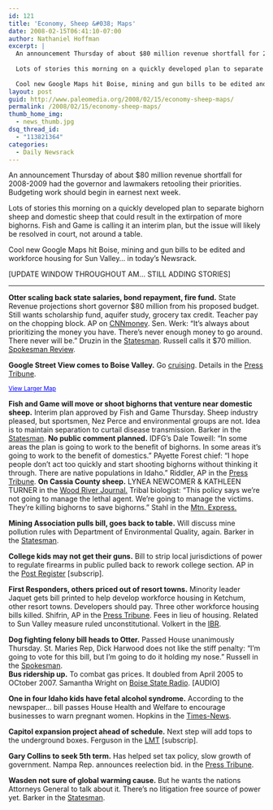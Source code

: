 ```yaml
---
id: 121
title: 'Economy, Sheep &#038; Maps'
date: 2008-02-15T06:41:10-07:00
author: Nathaniel Hoffman
excerpt: |
  An announcement Thursday of about $80 million revenue shortfall for 2009 had the governor and lawmakers retooling their priorities. Budgeting work should begin in earnest next week.
  
  Lots of stories this morning on a quickly developed plan to separate bighorn sheep and domestic sheep that could result in the extirpation of more bighorns. Fish and Game is calling it an interim plan, but the issue will likely be resolved in court, not around a table.
  
  Cool new Google Maps hit Boise, mining and gun bills to be edited and workforce housing for Sun Valley... in today's <a href="http://www.paleomedia.org/2008/02/15/economy-sheep-maps/">Newsrack.</a>
layout: post
guid: http://www.paleomedia.org/2008/02/15/economy-sheep-maps/
permalink: /2008/02/15/economy-sheep-maps/
thumb_home_img:
  - news_thumb.jpg
dsq_thread_id:
  - "113821364"
categories:
  - Daily Newsrack
---
```

An announcement Thursday of about $80 million revenue shortfall for 2008-2009 had the governor and lawmakers retooling their priorities. Budgeting work should begin in earnest next week.

Lots of stories this morning on a quickly developed plan to separate bighorn sheep and domestic sheep that could result in the extirpation of more bighorns. Fish and Game is calling it an interim plan, but the issue will likely be resolved in court, not around a table.

Cool new Google Maps hit Boise, mining and gun bills to be edited and workforce housing for Sun Valley&#8230; in today&#8217;s Newsrack.

[UPDATE WINDOW THROUGHOUT AM&#8230; STILL ADDING STORIES]

* * *

**Otter scaling back state salaries, bond repayment, fire fund.** State Revenue projections short governor $80 million from his proposed budget. Still wants scholarship fund, aquifer study, grocery tax credit. Teacher pay on the chopping block. AP on [CNNmoney](http://money.cnn.com/news/newsfeeds/articles/newstex/AFX-0013-23033205.htm). Sen. Werk: &#8220;It&#8217;s always about prioritizing the money you have. There&#8217;s never enough money to go around. There never will be.&#8221; Druzin in the [Statesman](http://www.idahostatesman.com/newsupdates/story/296264.html). Russell calls it $70 million. [Spokesman Review](http://www.spokesmanreview.com/idaho/topstory.asp?ID=231974).

**Google Street View comes to Boise Valley.** Go [cruising](http://maps.google.com/?ie=UTF8&ll=43.618353,-116.198037&spn=0.003744,0.007199&z=17&layer=c&cbll=43.61648,-116.198447&cbp=1,391.3549064024325,,0,-2.697911152692998). Details in the [Press Tribune](http://www.idahopress.com/?id=3829).

  
<small><a id="cbembedlink" href="http://maps.google.com/maps?cbp=1,391.35490640243245,,0,-2.697911152692998&#038;cbll=43.61648,-116.198447&#038;ll=43.61648,-116.198447&#038;layer=c" style="color:#0000FF;text-align:left">View Larger Map</a></small>

**Fish and Game will move or shoot bighorns that venture near domestic sheep.** Interim plan approved by Fish and Game Thursday. Sheep industry pleased, but sportsmen, Nez Perce and environmental groups are not. Idea is to maintain separation to curtail disease transmission. Barker in the [Statesman](http://www.idahostatesman.com/newsupdates/story/296240.html). **No public comment planned.** IDFG&#8217;s Dale Toweill: &#8220;In some areas the plan is going to work to the benefit of bighorns. In some areas it&#8217;s going to work to the benefit of domestics.&#8221; PAyette Forest chief: &#8220;I hope people don&#8217;t act too quickly and start shooting bighorns without thinking it through. There are native populations in Idaho.&#8221; Riddler, AP in the [Press Tribune](http://hosted.ap.org/dynamic/stories/I/ID_IDAHO_BIGHORNS_IDOL-?SITE=IDNCP&SECTION=HOME&TEMPLATE=DEFAULT). **On Cassia County sheep.** LYNEA NEWCOMER & KATHLEEN TURNER in the [Wood River Journal.](http://www.wrjournal.com/articles/2008/02/13/news/local_news/bbstory.txt) Tribal biologist: &#8220;This policy says we&#8217;re not going to manage the lethal agent. We&#8217;re going to manage the victims. They&#8217;re killing bighorns to save bighorns.&#8221; Stahl in the [Mtn. Express.](http://www.mtexpress.com/index2.php?ID=2005119400)

**Mining Association pulls bill, goes back to table.** Will discuss mine pollution rules with Department of Environmental Quality, again. Barker in the [Statesman](http://www.idahostatesman.com/idahopolitics/story/296262.html).

**College kids may not get their guns.** Bill to strip local jurisdictions of power to regulate firearms in public pulled back to rework college section. AP in the [Post Register](http://www.postregister.com/story.php?accnum=1095-02152008&today=2008-02-15%2000:00:00) [subscrip].

**First Responders, others priced out of resort towns.** Minority leader Jaquet gets bill printed to help develop workforce housing in Ketchum, other resort towns. Developers should pay. Three other workforce housing bills killed. Shifrin, AP in the [Press Tribune](http://hosted.ap.org/dynamic/stories/I/ID_XGR_AFFORDABLE_HOUSING_IDOL-?SITE=IDNCP&SECTION=HOME&TEMPLATE=DEFAULT). Fees in lieu of housing. Related to Sun Valley measure ruled unconstitutional. Volkert in the [IBR](http://www.idahobusiness.net/archive.htm/2008/02/14/Rev--Tax-kills-three-workforce-housing-proposals-sends-one-on).

**Dog fighting felony bill heads to Otter.** Passed House unanimously Thursday. St. Maries Rep, Dick Harwood does not like the stiff penalty: &#8220;I&#8217;m going to vote for this bill, but I&#8217;m going to do it holding my nose.&#8221; Russell in the [Spokesman](http://www.spokesmanreview.com/idaho/story.asp?ID=231983).  
**Bus ridership up.** To combat gas prices. It doubled from April 2005 to OCtober 2007. Samantha Wright on [Boise State Radio](http://www.publicbroadcasting.net/idaho/news.newsmain?action=article&ARTICLE_ID=1228394&sectionID=1). [AUDIO]

**One in four Idaho kids have fetal alcohol syndrome.** According to the newspaper&#8230; bill passes House Health and Welfare to encourage businesses to warn pregnant women. Hopkins in the [Times-News](http://www.magicvalley.com/articles/2008/02/15/news/local_state/130863.txt). 

**Capitol expansion project ahead of schedule.** Next step will add tops to the underground boxes. Ferguson in the [LMT](http://www.lmtribune.com/story/northwest/14903/) [subscrip].

**Gary Collins to seek 5th term.** Has helped set tax policy, slow growth of government. Nampa Rep. announces reelection bid. in the [Press Tribune](http://www.idahopress.com/?id=3830).

**Wasden not sure of global warming cause.** But he wants the nations Attorneys General to talk about it. There&#8217;s no litigation free source of power yet. Barker in the [Statesman](http://www.idahostatesman.com/newsupdates/story/296261.html).